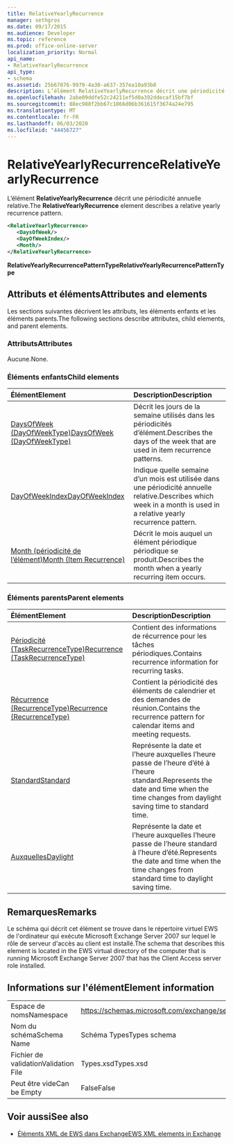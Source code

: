 ```yaml
---
title: RelativeYearlyRecurrence
manager: sethgros
ms.date: 09/17/2015
ms.audience: Developer
ms.topic: reference
ms.prod: office-online-server
localization_priority: Normal
api_name:
- RelativeYearlyRecurrence
api_type:
- schema
ms.assetid: 25b67876-9979-4a30-a637-357ea10a93b8
description: L’élément RelativeYearlyRecurrence décrit une périodicité annuelle relative.
ms.openlocfilehash: 2abe09ddfe52c24211ef5d0a392ddecaf15bf7bf
ms.sourcegitcommit: 88ec988f2bb67c1866d06b361615f3674a24e795
ms.translationtype: MT
ms.contentlocale: fr-FR
ms.lasthandoff: 06/03/2020
ms.locfileid: "44456727"
---
```

# <a name="relativeyearlyrecurrence"></a><span data-ttu-id="d0e50-103">RelativeYearlyRecurrence</span><span class="sxs-lookup"><span data-stu-id="d0e50-103">RelativeYearlyRecurrence</span></span>

<span data-ttu-id="d0e50-104">L’élément **RelativeYearlyRecurrence** décrit une périodicité annuelle relative.</span><span class="sxs-lookup"><span data-stu-id="d0e50-104">The **RelativeYearlyRecurrence** element describes a relative yearly recurrence pattern.</span></span> 
  
```xml
<RelativeYearlyRecurrence>
   <DaysOfWeek/>
   <DayOfWeekIndex/>
   <Month/>
</RelativeYearlyRecurrence>
```

 <span data-ttu-id="d0e50-105">**RelativeYearlyRecurrencePatternType**</span><span class="sxs-lookup"><span data-stu-id="d0e50-105">**RelativeYearlyRecurrencePatternType**</span></span>
## <a name="attributes-and-elements"></a><span data-ttu-id="d0e50-106">Attributs et éléments</span><span class="sxs-lookup"><span data-stu-id="d0e50-106">Attributes and elements</span></span>

<span data-ttu-id="d0e50-107">Les sections suivantes décrivent les attributs, les éléments enfants et les éléments parents.</span><span class="sxs-lookup"><span data-stu-id="d0e50-107">The following sections describe attributes, child elements, and parent elements.</span></span>
  
### <a name="attributes"></a><span data-ttu-id="d0e50-108">Attributs</span><span class="sxs-lookup"><span data-stu-id="d0e50-108">Attributes</span></span>

<span data-ttu-id="d0e50-109">Aucune.</span><span class="sxs-lookup"><span data-stu-id="d0e50-109">None.</span></span>
  
### <a name="child-elements"></a><span data-ttu-id="d0e50-110">Éléments enfants</span><span class="sxs-lookup"><span data-stu-id="d0e50-110">Child elements</span></span>

|<span data-ttu-id="d0e50-111">**Élément**</span><span class="sxs-lookup"><span data-stu-id="d0e50-111">**Element**</span></span>|<span data-ttu-id="d0e50-112">**Description**</span><span class="sxs-lookup"><span data-stu-id="d0e50-112">**Description**</span></span>|
|:-----|:-----|
|[<span data-ttu-id="d0e50-113">DaysOfWeek (DayOfWeekType)</span><span class="sxs-lookup"><span data-stu-id="d0e50-113">DaysOfWeek (DayOfWeekType)</span></span>](daysofweek-dayofweektype.md) <br/> |<span data-ttu-id="d0e50-114">Décrit les jours de la semaine utilisés dans les périodicités d’élément.</span><span class="sxs-lookup"><span data-stu-id="d0e50-114">Describes the days of the week that are used in item recurrence patterns.</span></span>  <br/> |
|[<span data-ttu-id="d0e50-115">DayOfWeekIndex</span><span class="sxs-lookup"><span data-stu-id="d0e50-115">DayOfWeekIndex</span></span>](dayofweekindex.md) <br/> |<span data-ttu-id="d0e50-116">Indique quelle semaine d’un mois est utilisée dans une périodicité annuelle relative.</span><span class="sxs-lookup"><span data-stu-id="d0e50-116">Describes which week in a month is used in a relative yearly recurrence pattern.</span></span>  <br/> |
|[<span data-ttu-id="d0e50-117">Month (périodicité de l’élément)</span><span class="sxs-lookup"><span data-stu-id="d0e50-117">Month (Item Recurrence)</span></span>](month-item-recurrence.md) <br/> |<span data-ttu-id="d0e50-118">Décrit le mois auquel un élément périodique périodique se produit.</span><span class="sxs-lookup"><span data-stu-id="d0e50-118">Describes the month when a yearly recurring item occurs.</span></span>  <br/> |
   
### <a name="parent-elements"></a><span data-ttu-id="d0e50-119">Éléments parents</span><span class="sxs-lookup"><span data-stu-id="d0e50-119">Parent elements</span></span>

|<span data-ttu-id="d0e50-120">**Élément**</span><span class="sxs-lookup"><span data-stu-id="d0e50-120">**Element**</span></span>|<span data-ttu-id="d0e50-121">**Description**</span><span class="sxs-lookup"><span data-stu-id="d0e50-121">**Description**</span></span>|
|:-----|:-----|
|[<span data-ttu-id="d0e50-122">Périodicité (TaskRecurrenceType)</span><span class="sxs-lookup"><span data-stu-id="d0e50-122">Recurrence (TaskRecurrenceType)</span></span>](recurrence-taskrecurrencetype.md) <br/> |<span data-ttu-id="d0e50-123">Contient des informations de récurrence pour les tâches périodiques.</span><span class="sxs-lookup"><span data-stu-id="d0e50-123">Contains recurrence information for recurring tasks.</span></span>  <br/> |
|[<span data-ttu-id="d0e50-124">Récurrence (RecurrenceType)</span><span class="sxs-lookup"><span data-stu-id="d0e50-124">Recurrence (RecurrenceType)</span></span>](recurrence-recurrencetype.md) <br/> |<span data-ttu-id="d0e50-125">Contient la périodicité des éléments de calendrier et des demandes de réunion.</span><span class="sxs-lookup"><span data-stu-id="d0e50-125">Contains the recurrence pattern for calendar items and meeting requests.</span></span>  <br/> |
|[<span data-ttu-id="d0e50-126">Standard</span><span class="sxs-lookup"><span data-stu-id="d0e50-126">Standard</span></span>](standard.md) <br/> |<span data-ttu-id="d0e50-127">Représente la date et l’heure auxquelles l’heure passe de l’heure d’été à l’heure standard.</span><span class="sxs-lookup"><span data-stu-id="d0e50-127">Represents the date and time when the time changes from daylight saving time to standard time.</span></span>  <br/> |
|[<span data-ttu-id="d0e50-128">Auxquelles</span><span class="sxs-lookup"><span data-stu-id="d0e50-128">Daylight</span></span>](daylight.md) <br/> |<span data-ttu-id="d0e50-129">Représente la date et l’heure auxquelles l’heure passe de l’heure standard à l’heure d’été.</span><span class="sxs-lookup"><span data-stu-id="d0e50-129">Represents the date and time when the time changes from standard time to daylight saving time.</span></span>  <br/> |
   
## <a name="remarks"></a><span data-ttu-id="d0e50-130">Remarques</span><span class="sxs-lookup"><span data-stu-id="d0e50-130">Remarks</span></span>

<span data-ttu-id="d0e50-131">Le schéma qui décrit cet élément se trouve dans le répertoire virtuel EWS de l'ordinateur qui exécute Microsoft Exchange Server 2007 sur lequel le rôle de serveur d'accès au client est installé.</span><span class="sxs-lookup"><span data-stu-id="d0e50-131">The schema that describes this element is located in the EWS virtual directory of the computer that is running Microsoft Exchange Server 2007 that has the Client Access server role installed.</span></span>
  
## <a name="element-information"></a><span data-ttu-id="d0e50-132">Informations sur l'élément</span><span class="sxs-lookup"><span data-stu-id="d0e50-132">Element information</span></span>

|||
|:-----|:-----|
|<span data-ttu-id="d0e50-133">Espace de noms</span><span class="sxs-lookup"><span data-stu-id="d0e50-133">Namespace</span></span>  <br/> |https://schemas.microsoft.com/exchange/services/2006/types  <br/> |
|<span data-ttu-id="d0e50-134">Nom du schéma</span><span class="sxs-lookup"><span data-stu-id="d0e50-134">Schema Name</span></span>  <br/> |<span data-ttu-id="d0e50-135">Schéma Types</span><span class="sxs-lookup"><span data-stu-id="d0e50-135">Types schema</span></span>  <br/> |
|<span data-ttu-id="d0e50-136">Fichier de validation</span><span class="sxs-lookup"><span data-stu-id="d0e50-136">Validation File</span></span>  <br/> |<span data-ttu-id="d0e50-137">Types.xsd</span><span class="sxs-lookup"><span data-stu-id="d0e50-137">Types.xsd</span></span>  <br/> |
|<span data-ttu-id="d0e50-138">Peut être vide</span><span class="sxs-lookup"><span data-stu-id="d0e50-138">Can be Empty</span></span>  <br/> |<span data-ttu-id="d0e50-139">False</span><span class="sxs-lookup"><span data-stu-id="d0e50-139">False</span></span>  <br/> |
   
## <a name="see-also"></a><span data-ttu-id="d0e50-140">Voir aussi</span><span class="sxs-lookup"><span data-stu-id="d0e50-140">See also</span></span>



- [<span data-ttu-id="d0e50-141">Éléments XML de EWS dans Exchange</span><span class="sxs-lookup"><span data-stu-id="d0e50-141">EWS XML elements in Exchange</span></span>](ews-xml-elements-in-exchange.md)

